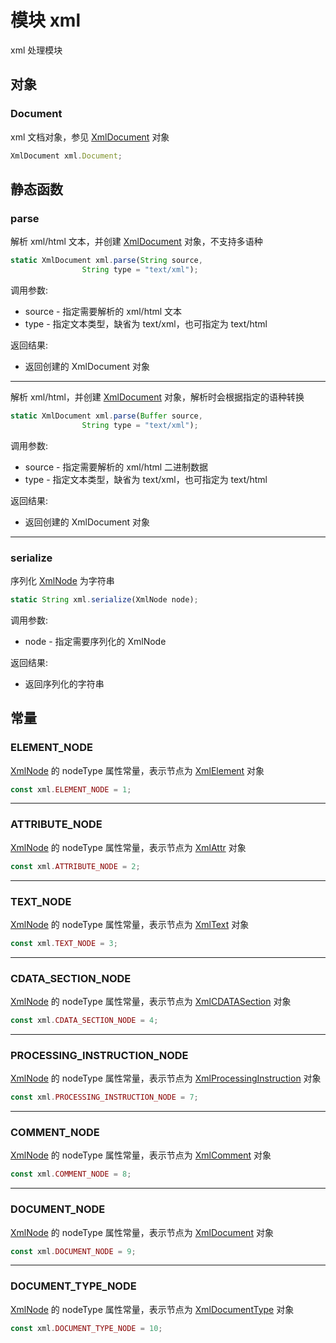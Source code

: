 # 模块 xml
xml 处理模块

## 对象
        
### Document
xml 文档对象，参见 [XmlDocument](../../object/ifs/XmlDocument.md) 对象
```JavaScript
XmlDocument xml.Document;
```

## 静态函数
        
### parse
解析 xml/html 文本，并创建 [XmlDocument](../../object/ifs/XmlDocument.md) 对象，不支持多语种
```JavaScript
static XmlDocument xml.parse(String source,
                String type = "text/xml");
```

调用参数:
* source - 指定需要解析的 xml/html 文本
* type - 指定文本类型，缺省为 text/xml，也可指定为 text/html

返回结果:
* 返回创建的 XmlDocument 对象

--------------------------
解析 xml/html，并创建 [XmlDocument](../../object/ifs/XmlDocument.md) 对象，解析时会根据指定的语种转换
```JavaScript
static XmlDocument xml.parse(Buffer source,
                String type = "text/xml");
```

调用参数:
* source - 指定需要解析的 xml/html 二进制数据
* type - 指定文本类型，缺省为 text/xml，也可指定为 text/html

返回结果:
* 返回创建的 XmlDocument 对象

--------------------------
### serialize
序列化 [XmlNode](../../object/ifs/XmlNode.md) 为字符串
```JavaScript
static String xml.serialize(XmlNode node);
```

调用参数:
* node - 指定需要序列化的 XmlNode

返回结果:
* 返回序列化的字符串

## 常量
        
### ELEMENT_NODE
[XmlNode](../../object/ifs/XmlNode.md) 的 nodeType 属性常量，表示节点为 [XmlElement](../../object/ifs/XmlElement.md) 对象
```JavaScript
const xml.ELEMENT_NODE = 1;
```

--------------------------
### ATTRIBUTE_NODE
[XmlNode](../../object/ifs/XmlNode.md) 的 nodeType 属性常量，表示节点为 [XmlAttr](../../object/ifs/XmlAttr.md) 对象
```JavaScript
const xml.ATTRIBUTE_NODE = 2;
```

--------------------------
### TEXT_NODE
[XmlNode](../../object/ifs/XmlNode.md) 的 nodeType 属性常量，表示节点为 [XmlText](../../object/ifs/XmlText.md) 对象
```JavaScript
const xml.TEXT_NODE = 3;
```

--------------------------
### CDATA_SECTION_NODE
[XmlNode](../../object/ifs/XmlNode.md) 的 nodeType 属性常量，表示节点为 [XmlCDATASection](../../object/ifs/XmlCDATASection.md) 对象
```JavaScript
const xml.CDATA_SECTION_NODE = 4;
```

--------------------------
### PROCESSING_INSTRUCTION_NODE
[XmlNode](../../object/ifs/XmlNode.md) 的 nodeType 属性常量，表示节点为 [XmlProcessingInstruction](../../object/ifs/XmlProcessingInstruction.md) 对象
```JavaScript
const xml.PROCESSING_INSTRUCTION_NODE = 7;
```

--------------------------
### COMMENT_NODE
[XmlNode](../../object/ifs/XmlNode.md) 的 nodeType 属性常量，表示节点为 [XmlComment](../../object/ifs/XmlComment.md) 对象
```JavaScript
const xml.COMMENT_NODE = 8;
```

--------------------------
### DOCUMENT_NODE
[XmlNode](../../object/ifs/XmlNode.md) 的 nodeType 属性常量，表示节点为 [XmlDocument](../../object/ifs/XmlDocument.md) 对象
```JavaScript
const xml.DOCUMENT_NODE = 9;
```

--------------------------
### DOCUMENT_TYPE_NODE
[XmlNode](../../object/ifs/XmlNode.md) 的 nodeType 属性常量，表示节点为 [XmlDocumentType](../../object/ifs/XmlDocumentType.md) 对象
```JavaScript
const xml.DOCUMENT_TYPE_NODE = 10;
```

